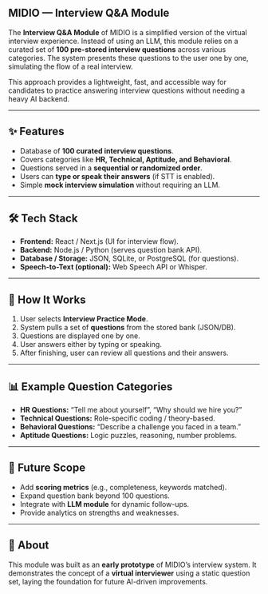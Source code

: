 ## MIDIO — Interview Q&A Module  

The **Interview Q&A Module** of MIDIO is a simplified version of the virtual interview experience. Instead of using an LLM, this module relies on a curated set of **100 pre-stored interview questions** across various categories. The system presents these questions to the user one by one, simulating the flow of a real interview.  

This approach provides a lightweight, fast, and accessible way for candidates to practice answering interview questions without needing a heavy AI backend.  

---

## ✨ Features  
- Database of **100 curated interview questions**.  
- Covers categories like **HR, Technical, Aptitude, and Behavioral**.  
- Questions served in a **sequential or randomized order**.  
- Users can **type or speak their answers** (if STT is enabled).  
- Simple **mock interview simulation** without requiring an LLM.  

---

## 🛠 Tech Stack  
- **Frontend:** React / Next.js (UI for interview flow).  
- **Backend:** Node.js / Python (serves question bank API).  
- **Database / Storage:** JSON, SQLite, or PostgreSQL (for questions).  
- **Speech-to-Text (optional):** Web Speech API or Whisper.  

---

## 🚀 How It Works  
1. User selects **Interview Practice Mode**.  
2. System pulls a set of **questions** from the stored bank (JSON/DB).  
3. Questions are displayed one by one.  
4. User answers either by typing or speaking.  
5. After finishing, user can review all questions and their answers.  

---

## 📊 Example Question Categories  
- **HR Questions:** “Tell me about yourself”, “Why should we hire you?”  
- **Technical Questions:** Role-specific coding / theory-based.  
- **Behavioral Questions:** “Describe a challenge you faced in a team.”  
- **Aptitude Questions:** Logic puzzles, reasoning, number problems.  

---

## 📌 Future Scope  
- Add **scoring metrics** (e.g., completeness, keywords matched).  
- Expand question bank beyond 100 questions.  
- Integrate with **LLM module** for dynamic follow-ups.  
- Provide analytics on strengths and weaknesses.  

---

## 📌 About  
This module was built as an **early prototype** of MIDIO’s interview system. It demonstrates the concept of a **virtual interviewer** using a static question set, laying the foundation for future AI-driven improvements.  
